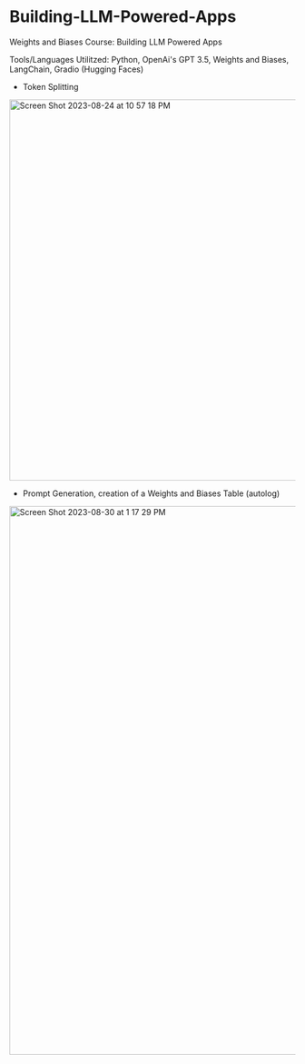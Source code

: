 # Building-LLM-Powered-Apps

Weights and Biases Course: Building LLM Powered Apps

Tools/Languages Utilitzed: Python, OpenAi's GPT 3.5, Weights and Biases, LangChain, Gradio (Hugging Faces)

- Token Splitting

<img width="671" alt="Screen Shot 2023-08-24 at 10 57 18 PM" src="https://github.com/johannssh/Building-LLM-Powered-Apps/assets/11149699/55dc283c-f027-425a-982f-4b5eb3459919">

- Prompt Generation, creation of a Weights and Biases Table (autolog)

<img width="966" alt="Screen Shot 2023-08-30 at 1 17 29 PM" src="https://github.com/johannssh/Building-LLM-Powered-Apps/assets/11149699/65dc0687-0d15-49bf-ad07-91fabcd0c067">
